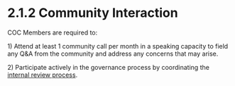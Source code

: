 # 2.1.2 Community Interaction

COC Members are required to:

1\) Attend at least 1 community call per month in a speaking capacity to field any Q\&A from the community and address any concerns that may arise.

2\) Participate actively in the governance process by coordinating the [internal review process](../../1.0-governance/1.2-proposal-process/1.2.2-internal-review.md).
